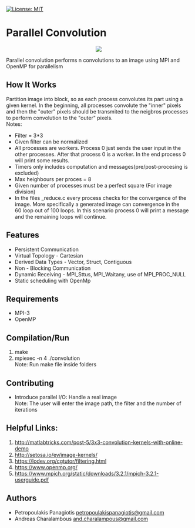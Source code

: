 [![License: MIT](https://img.shields.io/badge/License-MIT-yellow.svg)](https://opensource.org/licenses/MIT)
# Parallel Convolution
<p align="center">
<img src="https://i1.wp.com/jeanvitor.com/wp-content/uploads/2017/07/6zX2c.png?w=364&ssl=1">
</p>

Parallel convolution performs n convolutions to an image using MPI and OpenMP for parallelism

## How It Works
Partition image into block, so as each process convolutes its part using a given kernel. In the beginning, all processes convolute the "inner" pixels and then the "outer" pixels should be transmited to the neigbros processes to perform convolution to the "outer" pixels. 
<br />
Notes:
* Filter = 3*3
* Given filter can be normalized
* All processes are workers. Process 0 just sends the user input in the other processes. After that process 0 is a worker. In the end process 0 will print some results.
* Timers only includes computation and messages(pre/post-procesing is excluded)
* Max heighbours per proces = 8 
* Given number of processes must be a perfect square (For image division)
* In the files _reduce.c every process checks for the convergence of the image. More specifically a generated image can convergence in the <br />
60 loop out of 100 loops. In this scenario process 0 will print a message and the remaining loops will continue.

## Features
* Persistent Communication
* Virtual Topology - Cartesian 
* Derived Data Types - Vector, Struct, Contiguous
* Non - Blocking Communication
* Dynamic Receiving - MPI_Sttus, MPI_Waitany, use of MPI_PROC_NULL 
* Static scheduling with OpenMp

## Requirements
* MPI-3 
* OpenMP

## Compilation/Run
1. make
2. mpiexec -n 4 ./convolution <br />
Note: Run make file inside folders  

## Contributing
* Introduce parallel I/O: Handle a real image <br />
Note: The user will enter the image path, the filter and the number of iterations

## Helpful Links: 
1. http://matlabtricks.com/post-5/3x3-convolution-kernels-with-online-demo
2. http://setosa.io/ev/image-kernels/
3. https://lodev.org/cgtutor/filtering.html
4. https://www.openmp.org/
5. https://www.mpich.org/static/downloads/3.2.1/mpich-3.2.1-userguide.pdf

## Authors
* Petropoulakis Panagiotis petropoulakispanagiotis@gmail.com
* Andreas Charalambous and.charalampous@gmail.com
